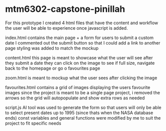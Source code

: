 # mtm6302-capstone-pinillah
For this prototype I created 4 html files that have the content and workflow the user will be able to experience once javascript is added. 

index.html
  contains the main page + a form for users to submit a custom date
  I commented out the submit button so that I could add a link to another page
  styling was added to match the mockup

content.html
  this page is meant to showcase what the user will see after they submit a date
  they can click on the image to see if full size, navigate back to the homepage or go o favourites page

zoom.html
  is meant to mockup what the user sees after clicking the image

favourites.html
  contains a grid of images displaying the users favourite images
  since the project is meant to be a single page project, i removed the arrows so the grid will autopopulate and show extra rows as needed

script.js
  AI tool was used to generate the form so that users will only be able to select present dates up to 1995 (since thats when the NASA database ends)
  const variables and general functions were modified by me to suit the project to fit specific needs
